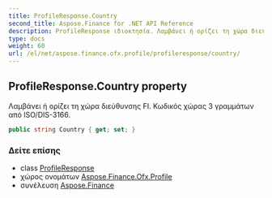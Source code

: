 ```yaml
---
title: ProfileResponse.Country
second_title: Aspose.Finance for .NET API Reference
description: ProfileResponse ιδιοκτησία. Λαμβάνει ή ορίζει τη χώρα διεύθυνσης FI. Κωδικός χώρας 3 γραμμάτων από ISO/DIS3166.
type: docs
weight: 60
url: /el/net/aspose.finance.ofx.profile/profileresponse/country/
---
```

## ProfileResponse.Country property

Λαμβάνει ή ορίζει τη χώρα διεύθυνσης FI. Κωδικός χώρας 3 γραμμάτων από ISO/DIS-3166.

```csharp
public string Country { get; set; }
```

### Δείτε επίσης

* class [ProfileResponse](../)
* χώρος ονομάτων [Aspose.Finance.Ofx.Profile](../../profileresponse/)
* συνέλευση [Aspose.Finance](../../../)


